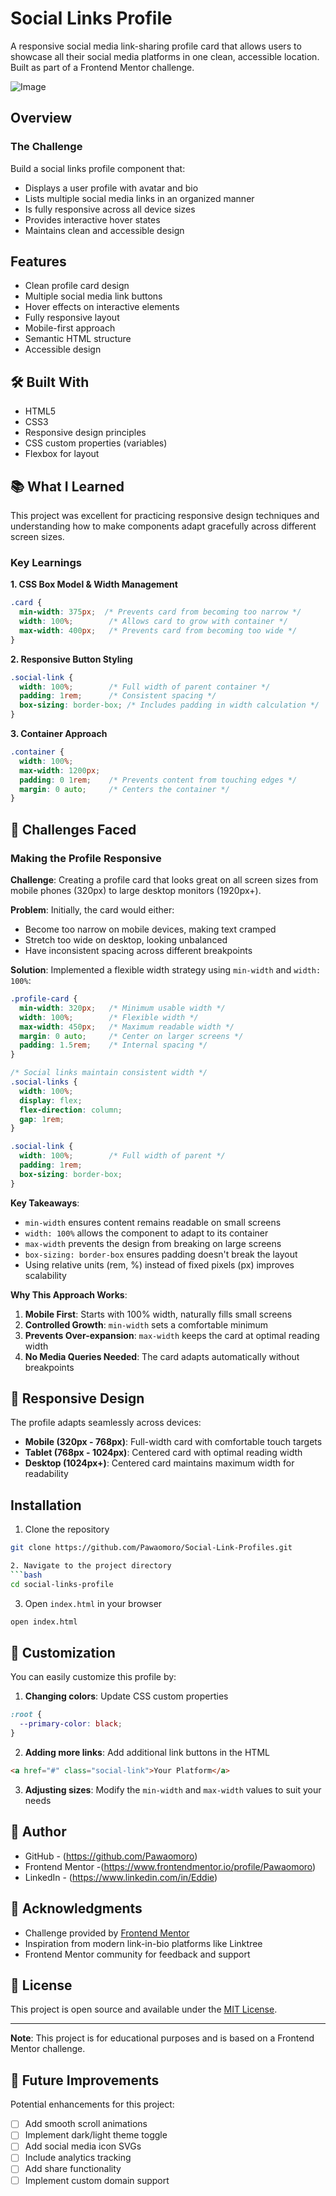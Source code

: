 # Social Links Profile

A responsive social media link-sharing profile card that allows users to showcase all their social media platforms in one clean, accessible location. Built as part of a Frontend Mentor challenge.

![Image](https://github.com/user-attachments/assets/c025c5c2-050e-429a-a2a2-cf80ba3d8531)

## Overview

### The Challenge

Build a social links profile component that:
- Displays a user profile with avatar and bio
- Lists multiple social media links in an organized manner
- Is fully responsive across all device sizes
- Provides interactive hover states
- Maintains clean and accessible design

##  Features

- Clean profile card design
- Multiple social media link buttons
- Hover effects on interactive elements
- Fully responsive layout
- Mobile-first approach
- Semantic HTML structure
- Accessible design

## 🛠 Built With

- HTML5
- CSS3
- Responsive design principles
- CSS custom properties (variables)
- Flexbox for layout

## 📚 What I Learned

This project was excellent for practicing responsive design techniques and understanding how to make components adapt gracefully across different screen sizes.

### Key Learnings

**1. CSS Box Model & Width Management**
```css
.card {
  min-width: 375px;  /* Prevents card from becoming too narrow */
  width: 100%;        /* Allows card to grow with container */
  max-width: 400px;   /* Prevents card from becoming too wide */
}
```

**2. Responsive Button Styling**
```css
.social-link {
  width: 100%;        /* Full width of parent container */
  padding: 1rem;      /* Consistent spacing */
  box-sizing: border-box; /* Includes padding in width calculation */
}
```

**3. Container Approach**
```css
.container {
  width: 100%;
  max-width: 1200px;
  padding: 0 1rem;    /* Prevents content from touching edges */
  margin: 0 auto;     /* Centers the container */
}
```

## 🚧 Challenges Faced

### Making the Profile Responsive

**Challenge**: Creating a profile card that looks great on all screen sizes from mobile phones (320px) to large desktop monitors (1920px+).

**Problem**: Initially, the card would either:
- Become too narrow on mobile devices, making text cramped
- Stretch too wide on desktop, looking unbalanced
- Have inconsistent spacing across different breakpoints

**Solution**: Implemented a flexible width strategy using `min-width` and `width: 100%`:

```css
.profile-card {
  min-width: 320px;   /* Minimum usable width */
  width: 100%;        /* Flexible width */
  max-width: 450px;   /* Maximum readable width */
  margin: 0 auto;     /* Center on larger screens */
  padding: 1.5rem;    /* Internal spacing */
}

/* Social links maintain consistent width */
.social-links {
  width: 100%;
  display: flex;
  flex-direction: column;
  gap: 1rem;
}

.social-link {
  width: 100%;        /* Full width of parent */
  padding: 1rem;
  box-sizing: border-box;
}
```

**Key Takeaways**:
- `min-width` ensures content remains readable on small screens
- `width: 100%` allows the component to adapt to its container
- `max-width` prevents the design from breaking on large screens
- `box-sizing: border-box` ensures padding doesn't break the layout
- Using relative units (rem, %) instead of fixed pixels (px) improves scalability

**Why This Approach Works**:
1. **Mobile First**: Starts with 100% width, naturally fills small screens
2. **Controlled Growth**: `min-width` sets a comfortable minimum
3. **Prevents Over-expansion**: `max-width` keeps the card at optimal reading width
4. **No Media Queries Needed**: The card adapts automatically without breakpoints

## 📱 Responsive Design

The profile adapts seamlessly across devices:

- **Mobile (320px - 768px)**: Full-width card with comfortable touch targets
- **Tablet (768px - 1024px)**: Centered card with optimal reading width
- **Desktop (1024px+)**: Centered card maintains maximum width for readability



##  Installation

1. Clone the repository
```bash
git clone https://github.com/Pawaomoro/Social-Link-Profiles.git

2. Navigate to the project directory
```bash
cd social-links-profile
```

3. Open `index.html` in your browser
```bash
open index.html
```

## 🎨 Customization

You can easily customize this profile by:

1. **Changing colors**: Update CSS custom properties
```css
:root {
  --primary-color: black;
}
```

2. **Adding more links**: Add additional link buttons in the HTML
```html
<a href="#" class="social-link">Your Platform</a>
```

3. **Adjusting sizes**: Modify the `min-width` and `max-width` values to suit your needs

## 👤 Author

- GitHub - (https://github.com/Pawaomoro)
- Frontend Mentor -(https://www.frontendmentor.io/profile/Pawaomoro)
- LinkedIn - (https://www.linkedin.com/in/Eddie)

## 🙏 Acknowledgments

- Challenge provided by [Frontend Mentor](https://www.frontendmentor.io)
- Inspiration from modern link-in-bio platforms like Linktree
- Frontend Mentor community for feedback and support

## 📝 License

This project is open source and available under the [MIT License](LICENSE).

---

**Note**: This project is for educational purposes and is based on a Frontend Mentor challenge.

## 🚀 Future Improvements

Potential enhancements for this project:
- [ ] Add smooth scroll animations
- [ ] Implement dark/light theme toggle
- [ ] Add social media icon SVGs
- [ ] Include analytics tracking
- [ ] Add share functionality
- [ ] Implement custom domain support
